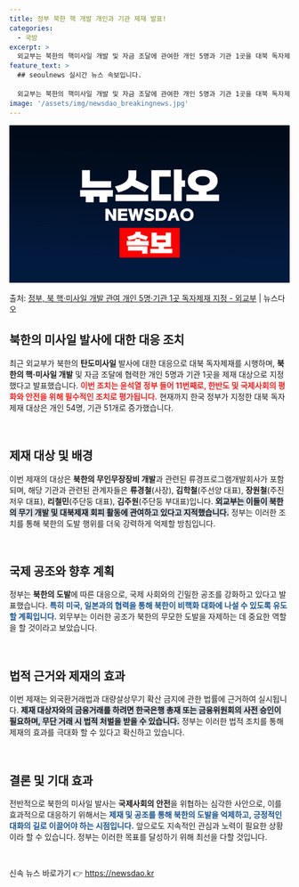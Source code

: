 ```yaml
---
title: 정부 북한 핵 개발 개인과 기관 제재 발표!
categories:
  - 국방
excerpt: >
  외교부는 북한의 핵미사일 개발 및 자금 조달에 관여한 개인 5명과 기관 1곳을 대북 독자제재 대상으로 지정했…
feature_text: >
  ## seoulnews 실시간 뉴스 속보입니다.

  외교부는 북한의 핵미사일 개발 및 자금 조달에 관여한 개인 5명과 기관 1곳을 대북 독자제재 대상으로 지정했…
image: '/assets/img/newsdao_breakingnews.jpg'
---
```


![뉴스다오 속보](/assets/img/newsdao_breakingnews.jpg)

<p>출처: <a href="https://newsdao.kr/1775" rel="dofollow">정부, 북 핵·미사일 개발 관여 개인 5명·기관 1곳 독자제재 지정 - 외교부</a> | 뉴스다오</p>

<h2 data-ke-size="size26">북한의 미사일 발사에 대한 대응 조치</h2>

<p data-ke-size="size16">최근 외교부가 북한의 <b>탄도미사일</b> 발사에 대한 대응으로 대북 독자제재를 시행하며, <b>북한의 핵·미사일 개발</b> 및 자금 조달에 협력한 개인 5명과 기관 1곳을 제재 대상으로 지정했다고 발표했습니다. <b><span style="color: #ee2323;">이번 조치는 윤석열 정부 들어 11번째로, 한반도 및 국제사회의 평화와 안전을 위해 필수적인 조치로 평가됩니다.</span></b> 현재까지 한국 정부가 지정한 대북 독자제재 대상은 개인 54명, 기관 51개로 증가했습니다.</p>

<p data-ke-size="size16">&nbsp;</p>

<h2 data-ke-size="size26">제재 대상 및 배경</h2>

<p data-ke-size="size16">이번 제재의 대상은 <b>북한의 무인무장장비 개발</b>과 관련된 류경프로그램개발회사가 포함되며, 해당 기관과 관련된 관계자들은 <b>류경철</b>(사장), <b>김학철</b>(주선양 대표), <b>장원철</b>(주진저우 대표), <b>리철민</b>(주단둥 대표), <b>김주원</b>(주단둥 부대표)입니다. <b><span style="background-color: #21538527;">외교부는 이들이 북한의 무기 개발 및 대북제재 회피 활동에 관여하고 있다고 지적했습니다.</span></b> 정부는 이러한 조치를 통해 북한의 도발 행위를 더욱 강력하게 억제할 방침입니다.</p>

<p data-ke-size="size16">&nbsp;</p>

<h2 data-ke-size="size26">국제 공조와 향후 계획</h2>

<p data-ke-size="size16">정부는 <b>북한의 도발</b>에 따른 대응으로, 국제 사회와의 긴밀한 공조를 강화하고 있다고 발표했습니다. <b><span style="color: #1a5490;">특히 미국, 일본과의 협력을 통해 북한이 비핵화 대화에 나설 수 있도록 유도할 계획입니다.</span></b> 외무부는 이러한 공조가 북한의 무모한 도발을 자제하는 데 중요한 역할을 할 것이라고 보았습니다.</p>

<p data-ke-size="size16">&nbsp;</p>

<h2 data-ke-size="size26">법적 근거와 제재의 효과</h2>

<p data-ke-size="size16">이번 제재는 외국환거래법과 대량살상무기 확산 금지에 관한 법률에 근거하여 실시됩니다. <b><span style="background-color: #21538527;">제재 대상자와의 금융거래를 하려면 한국은행 총재 또는 금융위원회의 사전 승인이 필요하며, 무단 거래 시 법적 처벌을 받을 수 있습니다.</span></b> 정부는 이러한 법적 조치를 통해 제재의 효과를 극대화 할 수 있다고 확신하고 있습니다.</p>

<p data-ke-size="size16">&nbsp;</p>

<h2 data-ke-size="size26">결론 및 기대 효과</h2>

<p data-ke-size="size16">전반적으로 북한의 미사일 발사는 <b>국제사회의 안전</b>을 위협하는 심각한 사안으로, 이를 효과적으로 대응하기 위해서는 <b><span style="color: #1a5490;">제재 및 공조를 통해 북한의 도발을 억제하고, 긍정적인 대화의 길로 이끌어야 하는 시점입니다.</span></b> 앞으로도 지속적인 관심과 노력이 필요한 상황이라 할 수 있습니다. 정부는 이러한 목표를 달성하기 위해 최선을 다할 것입니다.</p>

<p data-ke-size="size16">&nbsp;</p> 

신속 뉴스 바로가기 👉 <a href="https://newsdao.kr" rel="dofollow">https://newsdao.kr</a>


